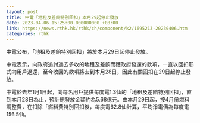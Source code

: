 ```yaml
---
layout: post
title: 中電「地租及差餉特別回扣」本月29起停止發放
date: 2023-04-06 15:25:00.000000000 +08:00
link: https://news.rthk.hk/rthk/ch/component/k2/1695213-20230406.htm
categories: rthk
---
```


中電公布，「地租及差餉特別回扣」將於本月29日起停止發放。

中電表示，向政府追討過去多收的地租及差餉而獲政府發還的款項，一直以回扣形式向用戶退還，至今收回的款項將去到本月28日，因此有關回扣在29日起停止發放。

中電於去年1月1日起，向每名用戶提供每度電1.3仙的「地租及差餉特別回扣」，直到本月28日為止，預計總發放金額約為5.68億元。由本月29日起，按4月份燃料調整費，在扣除「燃料費特別回扣後，每度電62.8仙計算，平均淨電價為每度電156.5仙。
